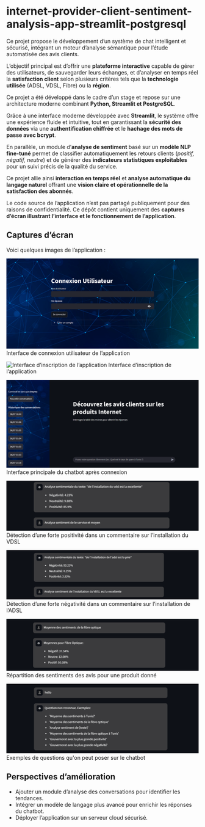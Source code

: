# internet-provider-client-sentiment-analysis-app-streamlit-postgresql
Ce projet propose le développement d’un système de chat intelligent et sécurisé, intégrant un moteur d’analyse sémantique pour l’étude automatisée des avis clients.

L’objectif principal est d’offrir une **plateforme interactive** capable de gérer des utilisateurs, de sauvegarder leurs échanges, et d’analyser en temps réel la **satisfaction client** selon plusieurs critères tels que la **technologie utilisée** (ADSL, VDSL, Fibre) ou la **région**.

Ce projet a été développé dans le cadre d’un stage et repose sur une architecture moderne combinant **Python, Streamlit et PostgreSQL**.

Grâce à une interface moderne développée avec **Streamlit**, le système offre une expérience fluide et intuitive, tout en garantissant la **sécurité des données** via une **authentification chiffrée** et le **hachage des mots de passe avec bcrypt**.  

En parallèle, un module d’**analyse de sentiment** basé sur un **modèle NLP fine-tuné** permet de classifier automatiquement les retours clients (*positif, négatif, neutre*) et de générer des **indicateurs statistiques exploitables** pour un suivi précis de la qualité du service.

Ce projet allie ainsi **interaction en temps réel** et **analyse automatique du langage naturel** offrant une **vision claire et opérationnelle de la satisfaction des abonnés**.

Le code source de l’application n’est pas partagé publiquement pour des raisons de confidentialité.
Ce dépôt contient uniquement des **captures d’écran illustrant l’interface et le fonctionnement de l’application**.

## Captures d’écran

Voici quelques images de l’application :

![Interface de connexion utilisateur de l’application](interface%20connexion.png)
Interface de connexion utilisateur de l’application

![Interface d’inscription de l’application](interface%20inscription.png)
Interface d’inscription de l’application

![Interface principale du chatbot après connexion](interface%20chatbot.png)
Interface principale du chatbot après connexion

![Détection d’une forte positivité dans un commentaire sur l’installation du VDSL](analyse%20de%20sentiments%20installation%20du%20VDSL.png)
Détection d’une forte positivité dans un commentaire sur l’installation du VDSL

![Détection d’une forte négativité dans un commentaire sur l’installation de l’ADSL](analyse%20de%20sentiments%20installation%20de%20ADSL.png)
Détection d’une forte négativité dans un commentaire sur l’installation de l’ADSL

![Répartition des sentiments des avis pour une produit donné](Avis%20sur%20la%20fibre%20optique.png)
Répartition des sentiments des avis pour une produit donné

![Exemples de questions qu'on peut poser sur le chatbot](Exemples%20questions%20chatbot.png)
Exemples de questions qu'on peut poser sur le chatbot

## Perspectives d’amélioration

- Ajouter un module d’analyse des conversations pour identifier les tendances.
- Intégrer un modèle de langage plus avancé pour enrichir les réponses du chatbot.
- Déployer l’application sur un serveur cloud sécurisé.



